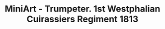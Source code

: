 ---
layout: product
title: "MiniArt - Trumpeter. 1st Westphalian Cuirassiers Regiment 1813"
price: "TBA" 
desc: "N/A"
img_path: "/assets/img/MI16033.jpg"
brand: "N/A"
available: false
special_offer: false
new: false
soon: false
cat: "010000"
subcat: "010100"
subsubcat: "0N/A"
sifra: "MI16033"
---
